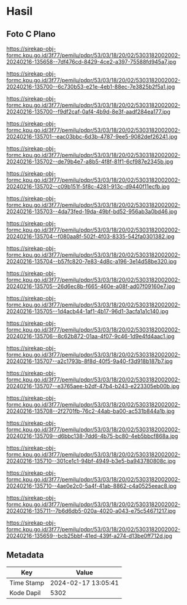 # Hasil

## Foto C Plano

https://sirekap-obj-formc.kpu.go.id/3f77/pemilu/pdpr/53/03/18/20/02/5303182002002-20240216-135658--7df476cd-8429-4ce2-a397-75588fd945a7.jpg

https://sirekap-obj-formc.kpu.go.id/3f77/pemilu/pdpr/53/03/18/20/02/5303182002002-20240216-135700--6c730b53-e21e-4eb1-88ec-7e3825b2f5a1.jpg

https://sirekap-obj-formc.kpu.go.id/3f77/pemilu/pdpr/53/03/18/20/02/5303182002002-20240216-135700--f9df2caf-0af4-4b9d-8e3f-aadf284ea177.jpg

https://sirekap-obj-formc.kpu.go.id/3f77/pemilu/pdpr/53/03/18/20/02/5303182002002-20240216-135701--eac03bbc-6d3b-4787-9ee5-9082def26241.jpg

https://sirekap-obj-formc.kpu.go.id/3f77/pemilu/pdpr/53/03/18/20/02/5303182002002-20240216-135702--de79b4e7-a8b5-4f8f-81f1-6cf987e2345b.jpg

https://sirekap-obj-formc.kpu.go.id/3f77/pemilu/pdpr/53/03/18/20/02/5303182002002-20240216-135702--c09b151f-5f8c-4281-913c-d9440f11ecfb.jpg

https://sirekap-obj-formc.kpu.go.id/3f77/pemilu/pdpr/53/03/18/20/02/5303182002002-20240216-135703--4da73fed-19da-49bf-bd52-956ab3a0bd46.jpg

https://sirekap-obj-formc.kpu.go.id/3f77/pemilu/pdpr/53/03/18/20/02/5303182002002-20240216-135704--f080aa8f-502f-4f03-8335-542fa0301382.jpg

https://sirekap-obj-formc.kpu.go.id/3f77/pemilu/pdpr/53/03/18/20/02/5303182002002-20240216-135704--b57fc820-7e83-4d8c-a196-3e14d58be320.jpg

https://sirekap-obj-formc.kpu.go.id/3f77/pemilu/pdpr/53/03/18/20/02/5303182002002-20240216-135705--26d6ec8b-f665-460e-a08f-ad07f09160e7.jpg

https://sirekap-obj-formc.kpu.go.id/3f77/pemilu/pdpr/53/03/18/20/02/5303182002002-20240216-135705--1d4acb44-1af1-4b17-96d1-3acfa1a1c140.jpg

https://sirekap-obj-formc.kpu.go.id/3f77/pemilu/pdpr/53/03/18/20/02/5303182002002-20240216-135706--8c62b872-01aa-4f07-9c46-1d9e4fd4aac1.jpg

https://sirekap-obj-formc.kpu.go.id/3f77/pemilu/pdpr/53/03/18/20/02/5303182002002-20240216-135707--a2c1793b-8f8d-40f5-9a40-f3d918b187b7.jpg

https://sirekap-obj-formc.kpu.go.id/3f77/pemilu/pdpr/53/03/18/20/02/5303182002002-20240216-135707--e3765aee-b2df-47b4-b243-e223305eb00b.jpg

https://sirekap-obj-formc.kpu.go.id/3f77/pemilu/pdpr/53/03/18/20/02/5303182002002-20240216-135708--2f2701fb-76c2-44ab-ba00-ac531b844a1b.jpg

https://sirekap-obj-formc.kpu.go.id/3f77/pemilu/pdpr/53/03/18/20/02/5303182002002-20240216-135709--d6bbc138-7dd6-4b75-bc80-4eb5bbcf868a.jpg

https://sirekap-obj-formc.kpu.go.id/3f77/pemilu/pdpr/53/03/18/20/02/5303182002002-20240216-135710--301ce1c1-94bf-4949-b3e5-ba943780808c.jpg

https://sirekap-obj-formc.kpu.go.id/3f77/pemilu/pdpr/53/03/18/20/02/5303182002002-20240216-135710--4ae0e2c0-5a4f-41ab-8862-c4a0525eeac8.jpg

https://sirekap-obj-formc.kpu.go.id/3f77/pemilu/pdpr/53/03/18/20/02/5303182002002-20240216-135711--7b6d6db5-020a-4020-a043-e75c54671217.jpg

https://sirekap-obj-formc.kpu.go.id/3f77/pemilu/pdpr/53/03/18/20/02/5303182002002-20240216-135659--bcb25bbf-41ed-439f-a274-d13be0ff712d.jpg


## Metadata

| Key        | Value               |
| ---------- | ------------------- |
| Time Stamp | 2024-02-17 13:05:41 |
| Kode Dapil | 5302                |



